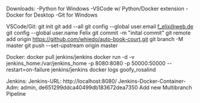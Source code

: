 Downloads:
-Python for Windows
-VSCode w/ Python/Docker extension
-Docker for Desktop
-Git for Windows

VSCode/Git:
git init
git add --all
git config --global user.email f_elix@web.de
git config --global user.name Felix
git commit -m "inital commit"
git remote add origin https://github.com/whiedo/auto-book-court.git
git branch -M master
git push --set-upstream origin master

Docker:
docker pull jenkins/jenkins
docker run -d -v jenkins_home:/var/jenkins_home -p 8080:8080 -p 50000:50000 --restart=on-failure jenkins/jenkins
docker logs goofy_rosalind

Jenkins:
Jenkins-URL: http://localhost:8080/
Jenkins-Docker-Container-Adm: admin, de651299ddca40499db183672dea7350
Add new Multibranch Pipeline